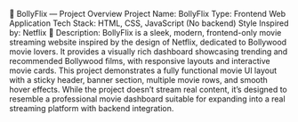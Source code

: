 🎥 BollyFlix — Project Overview
Project Name: BollyFlix
Type: Frontend Web Application
Tech Stack: HTML, CSS, JavaScript (No backend)
Style Inspired by: Netflix
📄 Description:
BollyFlix is a sleek, modern, frontend-only movie streaming website inspired by the design of Netflix, 
dedicated to Bollywood movie lovers. It provides a visually rich dashboard showcasing trending and recommended Bollywood films, with responsive layouts and interactive movie cards.
This project demonstrates a fully functional movie UI layout with a sticky header, banner section, multiple movie rows, and smooth hover effects. 
While the project doesn’t stream real content, it’s designed to resemble a professional movie dashboard suitable for expanding into a real streaming platform with backend integration.
